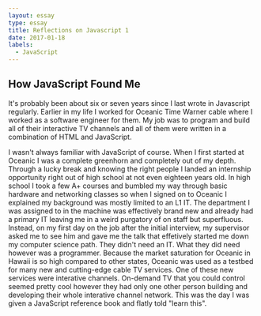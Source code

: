 ```yaml
---
layout: essay
type: essay
title: Reflections on Javascript 1
date: 2017-01-18
labels:
  - JavaScript
---
```


## How JavaScript Found Me
It's probably been about six or seven years since I last wrote in Javascript regularly. Earlier in my life I worked for Oceanic Time Warner cable where I worked as a software engineer for them. My job was to program and build all of their interactive TV channels and all of them were written in a combination of HTML and JavaScript.

I wasn't always familiar with JavaScript of course. When I first started at Oceanic I was a complete greenhorn and completely out of my depth. Through a lucky break and knowing the right people I landed an internship opportunity right out of high school at not even eighteen years old. In high school I took a few A+ courses and bumbled my way through basic hardware and networking classes so when I signed on to Oceanic I explained my background was mostly limited to an L1 IT. The department I was assigned to in the machine was effectively brand new and already had a primary IT leaving me in a weird purgatory of on staff but superfluous. Instead, on my first day on the job after the initial interview, my supervisor asked me to see him and gave me the talk that effetively started me down my computer science path. They didn't need an IT. What they did need however was a programmer. Because the market saturation for Oceanic in Hawaii is so high compared to other states, Oceanic was used as a testbed for many new and cutting-edge cable TV services. One of these new services were interative channels. On-demand TV that you could control seemed pretty cool however they had only one other person building and developing their whole interative channel network. This was the day I was given a JavaScript reference book and flatly told "learn this".

